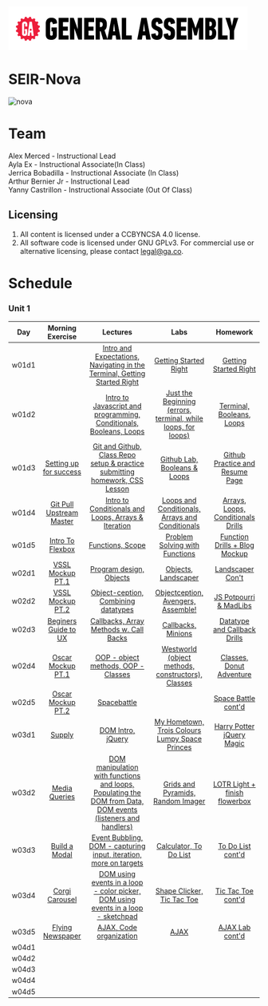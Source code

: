 ![ga](ga_cog.png) <br>

# SEIR-Nova

![nova](https://secureservercdn.net/198.71.233.195/r7q.b02.myftpupload.com/wp-content/uploads/2019/10/nova-mcu-top-1024x576.jpg)

# Team

Alex Merced - Instructional Lead <br>
Ayla Ex - Instructional Associate(In Class) <br>
Jerrica Bobadilla - Instructional Associate (In Class) <br>
Arthur Bernier Jr - Instructional Lead <br>
Yanny Castrillon - Instructional Associate (Out Of Class) <br>

## Licensing

1. All content is licensed under a CC­BY­NC­SA 4.0 license.
1. All software code is licensed under GNU GPLv3. For commercial use or alternative licensing, please contact legal@ga.co.

# Schedule

### Unit 1
| Day | Morning Exercise | Lectures | Labs | Homework |
|:---:|:-----------:|:-------:|:-----------:|:-----------:|
| w01d1 |[](./unit_1/w01d01/morning_exercise)| [Intro and Expectations, Navigating in the Terminal, Getting Started Right](./unit_1/w01d01/instructor_notes)| [Getting Started Right](./unit_1/w01d02/student_labs)|[Getting Started Right](./unit_1/w01d01/homework)|
| w01d2 |[](./unit_1/w01d02/morning_exercise)| [Intro to Javascript and programming, Conditionals, Booleans, Loops](./unit_1/w01d02/instructor_notes)| [Just the Beginning (errors, terminal, while loops, for loops)](./unit_1/w01d02/student_labs)|[Terminal, Booleans, Loops](./unit_1/w01d02/homework)|
| w01d3 |[Setting up for success](./unit_1/w01d03/morning_exercise)| [Git and Github, Class Repo setup & practice submitting homework, CSS Lesson](./unit_1/w01d03/instructor_notes)| [Github Lab, Booleans & Loops](./unit_1/w01d03/student_labs)|[Github Practice and Resume Page](./unit_1/w01d03/homework)|
| w01d4 |[Git Pull Upstream Master](./unit_1/w01d04/morning_exercise)| [Intro to Conditionals and Loops, Arrays & Iteration](./unit_1/w01d04/instructor_notes)| [Loops and Conditionals, Arrays and Conditionals](./unit_1/w01d04/student_labs)|[Arrays, Loops, Conditionals Drills](./unit_1/w01d04/homework)|
| w01d5 |[Intro To Flexbox](./unit_1/w01d05/morning_exercise)| [Functions, Scope](./unit_1/w01d05/instructor_notes)| [Problem Solving with Functions](./unit_1/w01d05/student_labs)|[Function Drills + Blog Mockup](./unit_1/w01d05/homework)|
| w02d1 |[VSSL Mockup PT.1](./unit_1/w02d01/morning_exercise)| [Program design, Objects](./unit_1/w02d01/instructor_notes)| [Objects, Landscaper](./unit_1/w02d01/student_labs)|[Landscaper Con't](./unit_1/w01d05/homework)|
| w02d2 |[VSSL Mockup PT.2](./unit_1/w02d02/morning_exercise)| [Object-ception, Combining datatypes](./unit_1/w02d02/instructor_notes)| [Objectception, Avengers, Assemble!](./unit_1/w02d02/student_labs)|[JS Potpourri & MadLibs](./unit_1/w02d02/homework)|
| w02d3 |[Beginers Guide to UX](./unit_1/w02d03/morning_exercise)| [Callbacks, Array Methods w. Call Backs](./unit_1/w02d03/instructor_notes)| [Callbacks, Minions](./unit_1/w02d03/student_labs)|[Datatype and Callback Drills](./unit_1/w02d03/homework)|
| w02d4 |[Oscar Mockup PT.1](./unit_1/w02d04/morning_exercise)| [OOP - object methods, OOP - Classes](./unit_1/w02d04/instructor_notes)| [Westworld (object methods, constructors), Classes](./unit_1/w02d04/student_labs)|[Classes, Donut Adventure](./unit_1/w02d04/homework)|
| w02d5 |[Oscar Mockup PT.2](./unit_1/w02d05/morning_exercise)| [Spacebattle](./unit_1/w02d05/instructor_notes)| [](./unit_1/w02d05/student_labs)|[Space Battle cont'd](./unit_1/w02d05/homework)|
| w03d1 |[Supply](./unit_1/w03d01/morning_exercise)| [DOM Intro, jQuery](./unit_1/w03d01/instructor_notes)| [My Hometown, Trois Colours Lumpy Space Princes](./unit_1/w03d01/student_labs)|[Harry Potter jQuery Magic](./unit_1/w03d01/homework)|
| w03d2 |[Media Queries](./unit_1/w03d02/morning_exercise)| [DOM manipulation with functions and loops, Populating the DOM from Data, DOM events (listeners and handlers)](./unit_1/w03d02/instructor_notes)| [Grids and Pyramids, Random Imager](./unit_1/w03d02/student_labs)|[LOTR Light + finish flowerbox](./unit_1/w03d02/homework)|
| w03d3 |[Build a Modal](./unit_1/w03d03/morning_exercise)| [Event Bubbling, DOM - capturing input, iteration, more on targets](./unit_1/w03d03/instructor_notes)| [Calculator, To Do List](./unit_1/w03d03/student_labs)|[To Do List cont'd](./unit_1/w03d03/homework)|
| w03d4 |[Corgi Carousel](./unit_1/w03d04/morning_exercise)| [DOM using events in a loop - color picker, DOM using events in a loop - sketchpad](./unit_1/w03d04/instructor_notes)| [Shape Clicker, Tic Tac Toe](./unit_1/w03d04/student_labs)|[Tic Tac Toe cont'd](./unit_1/w03d04/homework)|
| w03d5 |[Flying Newspaper](./unit_1/w03d05/morning_exercise)| [AJAX, Code organization](./unit_1/w03d05/instructor_notes)| [AJAX](./unit_1/w03d05/student_labs)|[AJAX Lab cont'd](./unit_1/w03d05/homework)|
| w04d1 |[](./unit_1/w04d01/morning_exercise)| [](./unit_1/w04d01/instructor_notes)| [](./unit_1/w04d01/student_labs)|[](./unit_1/w04d01/homework)|
| w04d2 |[](./unit_1/w04d02/morning_exercise)| [](./unit_1/w04d02/instructor_notes)| [](./unit_1/w04d02/student_labs)|[](./unit_1/w04d02/homework)|
| w04d3 |[](./unit_1/w04d03/morning_exercise)| [](./unit_1/w04d03/instructor_notes)| [](./unit_1/w04d03/student_labs)|[](./unit_1/w04d03/homework)|
| w04d4 |[](./unit_1/w04d03/morning_exercise)| [](./unit_1/w04d04/instructor_notes)| [](./unit_1/w04d04/student_labs)|[](./unit_1/w04d04/homework)|
| w04d5 |[](./unit_1/w04d03/morning_exercise)| [](./unit_1/w04d05/instructor_notes)| [](./unit_1/w04d05/student_labs)|[](./unit_1/w04d05/homework)|
